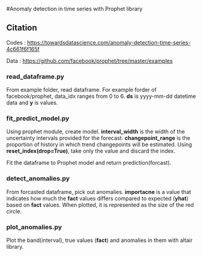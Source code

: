 #Anomaly detection in time series with Prophet library

## Citation
Codes : https://towardsdatascience.com/anomaly-detection-time-series-4c661f6f165f

Data : https://github.com/facebook/prophet/tree/master/examples

### read_dataframe.py
From example folder, read dataframe.
For example forder of facebook/prophet, data_idx ranges from 0 to 6.
__ds__ is yyyy-mm-dd datetime data and __y__ is values.


### fit_predict_model.py
Using prophet module, create model.
__interval_width__ is the width of the uncertainty intervals provided for the forecast.
__changepoint_range__ is the proportion of history in which trend changepoints will be estimated. 
Using __reset_index(drop=True)__, take only the value and discard the index.

Fit the dataframe to Prophet model and return prediction(forcast).

### detect_anomalies.py
From forcasted dataframe, pick out anomalies.
__importacne__ is a value that indicates how much the __fact__ values differs compared 
to expected (__yhat__) based on __fact__ values. When plotted, it is represented as the size of the red circle.

### plot_anomalies.py
Plot the band(interval), true values (__fact__) and anomalies in them with altair library.

